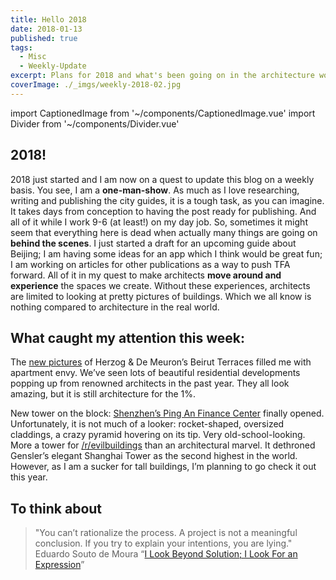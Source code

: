 ```yaml
---
title: Hello 2018
date: 2018-01-13
published: true
tags:
  - Misc
  - Weekly-Update
excerpt: Plans for 2018 and what's been going on in the architecture world the past week.
coverImage: ./_imgs/weekly-2018-02.jpg
---
```

import CaptionedImage from '~/components/CaptionedImage.vue'
import Divider from '~/components/Divider.vue'

## 2018!

2018 just started and I am now on a quest to update this blog on a weekly basis. You see, I am a **one-man-show**. As much as I love researching, writing and publishing the city guides, it is a tough task, as you can imagine. It takes days from conception to having the post ready for publishing. And all of it while I work 9-6 (at least!) on my day job. So, sometimes it might seem that everything here is dead when actually many things are going on **behind the scenes**. I just started a draft for an upcoming guide about Beijing; I am having some ideas for an app which I think would be great fun; I am working on articles for other publications as a way to push TFA forward. All of it in my quest to make architects **move around and experience** the spaces we create. Without these experiences, architects are limited to looking at pretty pictures of buildings. Which we all know is nothing compared to architecture in the real world.

<divider/>

## What caught my attention this week:

<captioned-image alt="Herzog & De Meuron’s Beirut Terraces" caption="I want... © Bahaa Ghoussainy" imgFile="/blog/180128/BahaaGhoussainy_Beirut_Terraces__10.jpg" :blog="true"/>

The [new pictures](https://www.archdaily.com/886672/photos-capture-the-luxurious-life-inside-herzog-and-de-meurons-beirut-terraces) of Herzog & De Meuron’s Beirut Terraces filled me with apartment envy. We’ve seen lots of beautiful residential developments popping up from renowned architects in the past year. They all look amazing, but it is still architecture for the 1%.

<captioned-image alt="Shenzhen’s Ping An Finance Center" caption="Like, WTF? © Tim Griffith" imgFile="/blog/180128/7_Ping_An_FC_c_PAFC.jpg" :blog="true"/>

New tower on the block: [Shenzhen’s Ping An Finance Center](https://www.archdaily.com/886473/ping-an-finance-centre-kpf) finally opened. Unfortunately, it is not much of a looker: rocket-shaped, oversized claddings, a crazy pyramid hovering on its tip. Very old-school-looking. More a tower for [/r/evilbuildings](https://www.reddit.com/r/evilbuildings/) than an architectural marvel. It dethroned Gensler’s elegant Shanghai Tower as the second highest in the world. However, as I am a sucker for tall buildings, I’m planning to go check it out this year.

<divider/>

## To think about

> "You can’t rationalize the process. A project is not a meaningful conclusion. If you try to explain your intentions, you are lying."  
> Eduardo Souto de Moura “[I Look Beyond Solution; I Look For an Expression](https://www.archdaily.com/885229/eduardo-souto-de-moura-i-look-beyond-solution-i-look-for-an-expression)”
